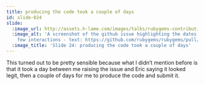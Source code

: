 ```yaml
---
title: producing the code took a couple of days
id: slide-024
slide:
  :image_url: http://assets.h-lame.com/images/talks/rubygems-contribution/slides/024.png
  :image_alt: 'A screenshot of the github issue highlighting the dates of the first
    few interactions - text: https://github.com/rubygems/rubygems/pull/1032'
  :image_title: 'Slide 24: producing the code took a couple of days'
---
```

This turned out to be pretty sensible because what I didnʼt mention before is that it took a day between me raising the issue and Eric saying it looked legit, then a couple of days for me to produce the code and submit it.
